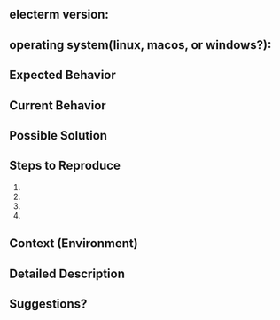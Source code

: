 
<!--- Provide some basic info -->
## electerm version:

## operating system(linux, macos, or windows?):

## Expected Behavior
<!--- Tell me what should happen -->

## Current Behavior
<!--- Tell me what happens instead of the expected behavior -->

## Possible Solution
<!--- Not obligatory, but suggest a fix/reason for the bug, -->

## Steps to Reproduce
<!--- Provide a link to a live example, or an unambiguous set of steps to -->
<!--- reproduce this bug. Include code to reproduce, if relevant -->
1.
2.
3.
4.

## Context (Environment)
<!--- How has this issue affected you? What are you trying to accomplish? -->
<!--- Providing context helps us come up with a solution that is most useful in the real world -->

## Detailed Description
<!--- Provide a detailed description of the change or addition you are proposing -->

## Suggestions?
<!--- Not a bug report, just some thoughts or suggestions? It is totally OK and welcome too -->